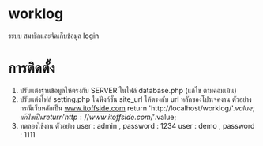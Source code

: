 # worklog
ระบบ สมาชิกและจัดเก็บข้อมูล login
# การติดตั้ง
1. ปรับแต่งฐานข้อมูลให้ตรงกับ SERVER ในไฟล์ database.php (แก้ไข ตามคอมเม้น)
2. ปรับแต่งไฟล์ setting.php ในฟังก์ชั่น site_url ให้ตรงกับ url หลักของโปรเจคงาน
    ตัวอย่าง
      กรณีเว็บหลักเป็น www.itoffside.com
      return 'http://localhost/worklog/'.$value; แก้ไขเป็น return 'http://www.itoffside.com/'.$value;
3. ทดลองใช้งาน
  ตัวอย่าง
    user : admin , password : 1234
    user : demo , password : 1111
